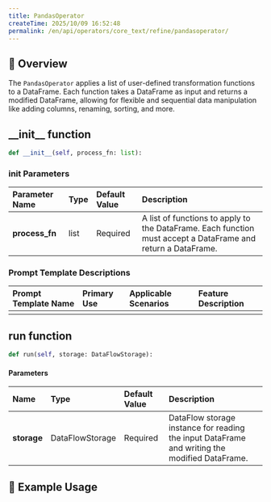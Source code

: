 ```yaml
---
title: PandasOperator
createTime: 2025/10/09 16:52:48
permalink: /en/api/operators/core_text/refine/pandasoperator/
---
```


## 📘 Overview

The `PandasOperator` applies a list of user-defined transformation functions to a DataFrame. Each function takes a DataFrame as input and returns a modified DataFrame, allowing for flexible and sequential data manipulation like adding columns, renaming, sorting, and more.

## \_\_init\_\_ function

```python
def __init__(self, process_fn: list):
```

### init Parameters

| Parameter Name | Type | Default Value | Description |
| :--- | :--- | :--- | :--- |
| **process_fn** | list | Required | A list of functions to apply to the DataFrame. Each function must accept a DataFrame and return a DataFrame. |

### Prompt Template Descriptions

| Prompt Template Name | Primary Use | Applicable Scenarios | Feature Description |
| :--- | :--- | :--- | :--- |
| | | | |

## run function

```python
def run(self, storage: DataFlowStorage):
```

#### Parameters

| Name | Type | Default Value | Description |
| :--- | :--- | :--- | :--- |
| **storage** | DataFlowStorage | Required | DataFlow storage instance for reading the input DataFrame and writing the modified DataFrame. |

## 🧠 Example Usage

```python

```
